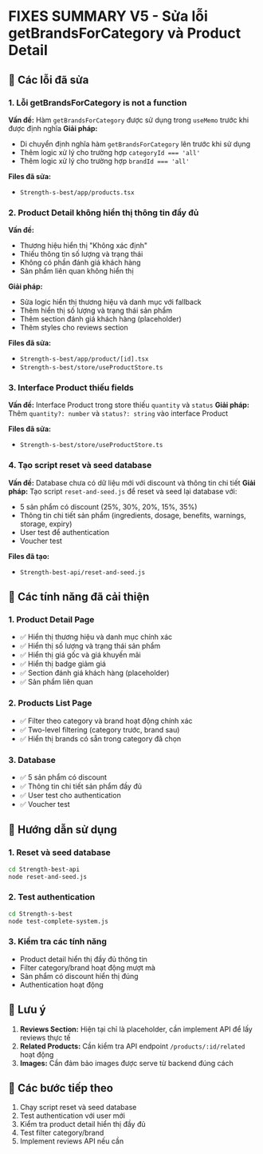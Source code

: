 # FIXES SUMMARY V5 - Sửa lỗi getBrandsForCategory và Product Detail

## 🔧 Các lỗi đã sửa

### 1. Lỗi getBrandsForCategory is not a function
**Vấn đề:** Hàm `getBrandsForCategory` được sử dụng trong `useMemo` trước khi được định nghĩa
**Giải pháp:** 
- Di chuyển định nghĩa hàm `getBrandsForCategory` lên trước khi sử dụng
- Thêm logic xử lý cho trường hợp `categoryId === 'all'`
- Thêm logic xử lý cho trường hợp `brandId === 'all'`

**Files đã sửa:**
- `Strength-s-best/app/products.tsx`

### 2. Product Detail không hiển thị thông tin đầy đủ
**Vấn đề:** 
- Thương hiệu hiển thị "Không xác định"
- Thiếu thông tin số lượng và trạng thái
- Không có phần đánh giá khách hàng
- Sản phẩm liên quan không hiển thị

**Giải pháp:**
- Sửa logic hiển thị thương hiệu và danh mục với fallback
- Thêm hiển thị số lượng và trạng thái sản phẩm
- Thêm section đánh giá khách hàng (placeholder)
- Thêm styles cho reviews section

**Files đã sửa:**
- `Strength-s-best/app/product/[id].tsx`
- `Strength-s-best/store/useProductStore.ts`

### 3. Interface Product thiếu fields
**Vấn đề:** Interface Product trong store thiếu `quantity` và `status`
**Giải pháp:** Thêm `quantity?: number` và `status?: string` vào interface Product

**Files đã sửa:**
- `Strength-s-best/store/useProductStore.ts`

### 4. Tạo script reset và seed database
**Vấn đề:** Database chưa có dữ liệu mới với discount và thông tin chi tiết
**Giải pháp:** Tạo script `reset-and-seed.js` để reset và seed lại database với:
- 5 sản phẩm có discount (25%, 30%, 20%, 15%, 35%)
- Thông tin chi tiết sản phẩm (ingredients, dosage, benefits, warnings, storage, expiry)
- User test để authentication
- Voucher test

**Files đã tạo:**
- `Strength-best-api/reset-and-seed.js`

## 🎯 Các tính năng đã cải thiện

### 1. Product Detail Page
- ✅ Hiển thị thương hiệu và danh mục chính xác
- ✅ Hiển thị số lượng và trạng thái sản phẩm
- ✅ Hiển thị giá gốc và giá khuyến mãi
- ✅ Hiển thị badge giảm giá
- ✅ Section đánh giá khách hàng (placeholder)
- ✅ Sản phẩm liên quan

### 2. Products List Page
- ✅ Filter theo category và brand hoạt động chính xác
- ✅ Two-level filtering (category trước, brand sau)
- ✅ Hiển thị brands có sẵn trong category đã chọn

### 3. Database
- ✅ 5 sản phẩm có discount
- ✅ Thông tin chi tiết sản phẩm đầy đủ
- ✅ User test cho authentication
- ✅ Voucher test

## 🚀 Hướng dẫn sử dụng

### 1. Reset và seed database
```bash
cd Strength-best-api
node reset-and-seed.js
```

### 2. Test authentication
```bash
cd Strength-s-best
node test-complete-system.js
```

### 3. Kiểm tra các tính năng
- Product detail hiển thị đầy đủ thông tin
- Filter category/brand hoạt động mượt mà
- Sản phẩm có discount hiển thị đúng
- Authentication hoạt động

## 📝 Lưu ý

1. **Reviews Section:** Hiện tại chỉ là placeholder, cần implement API để lấy reviews thực tế
2. **Related Products:** Cần kiểm tra API endpoint `/products/:id/related` hoạt động
3. **Images:** Cần đảm bảo images được serve từ backend đúng cách

## 🔄 Các bước tiếp theo

1. Chạy script reset và seed database
2. Test authentication với user mới
3. Kiểm tra product detail hiển thị đầy đủ
4. Test filter category/brand
5. Implement reviews API nếu cần 